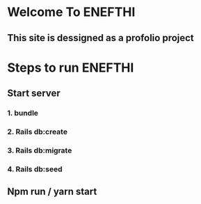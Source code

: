 
#  Welcome To ENEFTHI

## This site is dessigned as a profolio project

# Steps to run ENEFTHI
## Start server
### 1. bundle
### 2. Rails db:create 
### 3. Rails db:migrate 
### 4. Rails db:seed

## Npm run / yarn start
